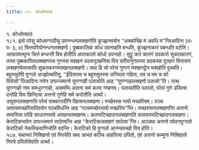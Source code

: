 ```yaml
---
title: ०१. कोधपेय्यालं

---
```

१. कोधपेय्यालं  
१८१. इतो परेसु कोधवग्गादीसु उपनन्धनलक्खणोति कुज्झनवसेन ‘‘अक्‍कोच्छि मं अवधि म’’न्तिआदिना (ध॰ प॰ ३, ४) चित्तपरियोनन्धनलक्खणो। पुब्बकालिकं कोधं उपनय्हति बन्धति, कुज्झनाकारं पबन्धति घटेति। आघातवत्थुना चित्तं बन्धन्ती विय होतीति अपरकालो कोधो उपनाहो। सुट्ठु कतं कारणं उपकारो सुकतकारणं, तस्स पुब्बकारितालक्खणस्स गुणस्स मक्खनं उदकपुञ्छनिया विय सरीरानुगतस्स उदकस्स पुञ्छनं विनासनं लक्खणमेतस्साति सुकतकरणमक्खनलक्खणो। तथा हि सो परेसं गुणानं मक्खनट्ठेन मक्खोति वुच्‍चति। बहुस्सुतेपि पुग्गले अज्झोत्थरिंसु, ‘‘ईदिसस्स च बहुस्सुतस्स अनियता गहिता, तव च मम च को विसेसो’’तिआदिना नयेन उप्पज्‍जमानो युगग्गाही पलासोति आह ‘‘युगग्गाहलक्खणो पलासो’’ति। तत्थ युगग्गाहो नाम समधुरग्गाहो, असमम्पि अत्तना समं कत्वा गण्हनम्। पलासतीति पलासो, परेसं गुणे डंसित्वा दन्तेहि विय छिन्दित्वा अत्तनो गुणेहि समे करोतीति अत्थो।  
उसूयनलक्खणाति परेसं सक्‍कारादीनि खिय्यनलक्खणा। मच्छेरस्स भावो मच्छरियम्। तञ्‍च आवासमच्छरियादिवसेन पञ्‍चविधन्ति आह ‘‘पञ्‍चमच्छेरभावो मच्छरिय’’न्ति। मच्छरायनलक्खणन्ति अत्तनो सम्पत्तिया परेहि साधारणभावे असहनलक्खणम्। कतप्पटिच्छादनलक्खणाति कतपापप्पटिच्छादनलक्खणा। केराटिकभावेन उप्पज्‍जमानं साठेय्यन्ति आह ‘‘केराटिकलक्खणं साठेय्य’’न्ति। अञ्‍ञथा अत्तनो पवेदनपुग्गलो केराटिको नेकतिकवाणिजोति वदन्ति। केराटिको हि पुग्गलो आनन्दमच्छो विय होति।  
१८७. यथाभतं निक्खित्तो एवं निरयेति यथा आभतं कञ्‍चि आहरित्वा ठपितो, एवं अत्तनो कम्मुना निक्खित्तो निरये ठपितोयेवाति अत्थो।  